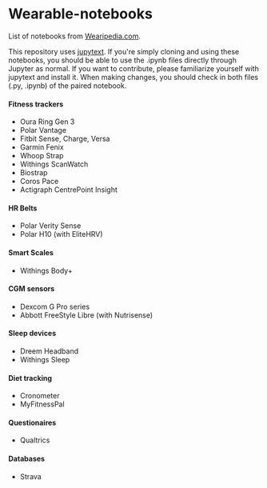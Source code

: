 # Wearable-notebooks
List of notebooks from [Wearipedia.com](http://wearipedia.com).

This repository uses [jupytext](https://jupytext.readthedocs.io/en/latest/). If you're simply cloning and using these notebooks, you should be able to use the .ipynb files directly through Jupyter as normal. If you want to contribute, please familiarize yourself with jupytext and install it. When making changes, you should check in both files (.py, .ipynb) of the paired notebook.

#### Fitness trackers
* Oura Ring Gen 3
* Polar Vantage
* Fitbit Sense, Charge, Versa
* Garmin Fenix
* Whoop Strap
* Withings ScanWatch
* Biostrap
* Coros Pace
* Actigraph CentrePoint Insight

#### HR Belts
* Polar Verity Sense
* Polar H10 (with EliteHRV)

#### Smart Scales
* Withings Body+

#### CGM sensors
* Dexcom G Pro series
* Abbott FreeStyle Libre (with Nutrisense)

#### Sleep devices
* Dreem Headband
* Withings Sleep

#### Diet tracking
* Cronometer
* MyFitnessPal

#### Questionaires
* Qualtrics

#### Databases
* Strava
